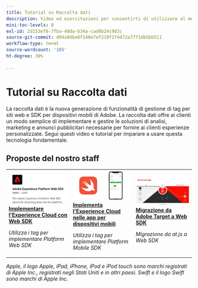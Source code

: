 ```yaml
---
title: Tutorial su Raccolta dati
description: Video ed esercitazioni per consentirti di utilizzare al meglio Data Collection
mini-toc-levels: 0
exl-id: 2d153ef8-7fba-40da-b34a-cad9b24c902c
source-git-commit: d04a9dbe0f148e7ef210f1f4472a7771db5bb511
workflow-type: tm+mt
source-wordcount: '165'
ht-degree: 30%

---
```


# Tutorial su Raccolta dati

La raccolta dati è la nuova generazione di funzionalità di gestione di tag per siti web e SDK per dispositivi mobili di Adobe. La raccolta dati offre ai clienti un modo semplice di implementare e gestire le soluzioni di analisi, marketing e annunci pubblicitari necessarie per fornire ai clienti esperienze personalizzate. Segui questi video e tutorial per imparare a usare questa tecnologia fondamentale.

<div id="recs-overview-body-1"></div>
<div id="recs-overview-body-2"></div>
<div id="recs-overview-body-3"></div>
<div id="recs-overview-body-4"></div>
<div id="recs-overview-body-5"></div>
<div id="recs-overview-body-6"></div>

<div id="staff-picks-section">

## Proposte del nostro staff

<table>
<tr>
  <td>
    <a href="https://experienceleague.adobe.com/docs/platform-learn/implement-web-sdk/overview.html?lang=it" target="_blank">
      <img alt="Implementare Adobe Experience Cloud con Web SDK" src="assets/thumb_websdk.png" />
    </a>
    <div>
      <a href="https://experienceleague.adobe.com/docs/platform-learn/implement-web-sdk/overview.html?lang=it" target="_blank">
    <strong>Implementare l'Experience Cloud con Web SDK</strong>
    </a>
    </div>
    <p>
    <em>Utilizza i tag per implementare Platform Web SDK</em>
    <p>
  </td>
  <td>
    <a href="https://experienceleague.adobe.com/docs/platform-learn/implement-mobile-sdk/overview.html?lang=it" target="_blank">
      <img alt="Implementazione nelle app per dispositivi mobili" src="assets/thumb_swift.png" />
    </a>
    <div>
      <a href="https://experienceleague.adobe.com/docs/platform-learn/implement-mobile-sdk/overview.html?lang=it" target="_blank">
    <strong>Implementa l'Experience Cloud nelle app per dispositivi mobili</strong>
    </a>
    </div>
    <p>
    <em>Utilizza i tag per implementare Platform Mobile SDK</em>
    <p>
  </td>
  <td>
    <a href="https://experienceleague.adobe.com/docs/platform-learn/migrate-target-to-websdk/introduction.html" target="_blank">
      <img alt="Migrare Target a Web SDK" src="assets/thumb_targetWebSdk.jpg" />
    </a>
    <div>
      <a href="https://experienceleague.adobe.com/docs/platform-learn/migrate-target-to-websdk/introduction.html" target="_blank">
    <strong>Migrazione da Adobe Target a Web SDK</strong>
    </a>
    </div>
    <p>
    <em>Migrazione da at.js a Web SDK</em>
    <p>
  </td>
</tr>
</table>

</div>

*Apple, il logo Apple, iPad, iPhone, iPod e iPod touch sono marchi registrati di Apple Inc., registrati negli Stati Uniti e in altri paesi. Swift e il logo Swift sono marchi di Apple Inc.*
